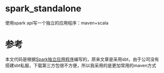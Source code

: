 # spark_standalone
使用spark api写一个独立的应用程序：maven+scala

# 参考
本文代码是根据[Spark独立应用程序][0]编写的，原来文章是采用sbt，由于公司没有搭建sbt私服，下载第三方包很不方便，所以我采用的是更加常用的maven方式



[0]:https://aiyanbo.gitbooks.io/spark-programming-guide-zh-cn/content/quick-start/standalone-applications.html
